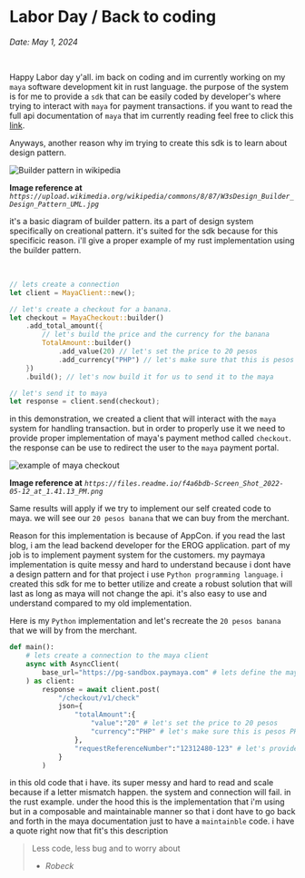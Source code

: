 # **Labor Day / Back to coding**

*Date: May 1, 2024*

<br>

Happy Labor day y'all. im back on coding and im currently working on my `maya` software development kit in rust language. the purpose of the system is for me to provide a `sdk` that can be easily coded by developer's where trying to interact with `maya` for payment transactions. if you want to read the full api documentation of `maya` that im currently reading feel free to click this [link](https://developers.maya.ph/).

Anyways, another reason why im trying to create this sdk is to learn about design pattern.

![Builder pattern in wikipedia](https://upload.wikimedia.org/wikipedia/commons/8/87/W3sDesign_Builder_Design_Pattern_UML.jpg)

**Image reference at** *`https://upload.wikimedia.org/wikipedia/commons/8/87/W3sDesign_Builder_Design_Pattern_UML.jpg`*

it's a basic diagram of builder pattern. its a part of design system specifically on creational pattern. it's suited for the sdk because for this specificic reason. i'll give a proper example of my rust implementation using the builder pattern.

<br>

```rust
// lets create a connection 
let client = MayaClient::new();

// let's create a checkout for a banana.
let checkout = MayaCheckout::builder()
    .add_total_amount({
        // let's build the price and the currency for the banana
        TotalAmount::builder()
            .add_value(20) // let's set the price to 20 pesos
            .add_currency("PHP") // let's make sure that this is pesos
    })
    .build(); // let's now build it for us to send it to the maya

// let's send it to maya
let response = client.send(checkout);

```

in this demonstration, we created a client that will interact with the `maya` system for handling transaction. but in order to properly use it we need to provide proper implementation of maya's payment method called `checkout`. the response can be use to redirect the user to the `maya` payment portal.

![example of maya checkout](https://files.readme.io/f4a6bdb-Screen_Shot_2022-05-12_at_1.41.13_PM.png)

**Image reference at** *`https://files.readme.io/f4a6bdb-Screen_Shot_2022-05-12_at_1.41.13_PM.png`*

Same results will apply if we try to implement our self created code to maya. we will see our `20 pesos banana` that we can buy from the merchant.

Reason for this implementation is because of AppCon. if you read the last blog, i am the lead backend developer for the EROG application. part of my job is to implement payment system for the customers. my paymaya implementation is quite messy and hard to understand because i dont have a design pattern and for that project i use `Python programming language`. i created this sdk for me to better utilize and create a robust solution that will last as long as maya will not change the api. it's also easy to use and understand compared to my old implementation.

Here is my `Python` implementation and let's recreate the `20 pesos banana` that we will by from the merchant.

```python
def main():
    # lets create a connection to the maya client
    async with AsyncClient(
        base_url="https://pg-sandbox.paymaya.com" # lets define the maya domain.
    ) as client:
        response = await client.post(
            "/checkout/v1/check"
            json={
                "totalAmount":{
                    "value":"20" # let's set the price to 20 pesos
                    "currency":"PHP" # let's make sure this is pesos PHP
                },
                "requestReferenceNumber":"12312480-123" # let's provide a random number
            }
        )
```

in this old code that i have. its super messy and hard to read and scale because if a letter mismatch happen. the system and connection will fail. in the rust example. under the hood this is the implementation that i'm using but in a composable and maintainable manner so that i dont have to go back and forth in the maya documentation just to have a `maintainble` code. i have a quote right now that fit's this description

> Less code, less bug and to worry about
> - *Robeck*

